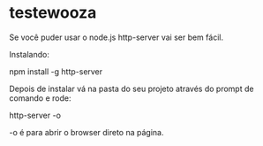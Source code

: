 # testewooza

Se você puder usar o node.js http-server vai ser bem fácil.

Instalando:

npm install -g http-server

Depois de instalar vá na pasta do seu projeto através do prompt de comando e rode:

http-server -o 

-o é para abrir o browser direto na página. 
